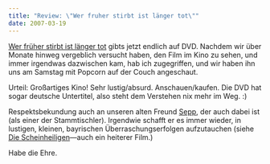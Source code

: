 ```yaml
---
title: "Review: \"Wer fruher stirbt ist länger tot\""
date: 2007-03-19
---
```


[Wer früher stirbt ist länger tot][1] gibts jetzt endlich auf DVD. Nachdem wir über Monate hinweg vergeblich versucht haben, den Film im Kino zu sehen, und immer irgendwas dazwischen kam, hab ich zugegriffen, und wir haben ihn uns am Samstag mit Popcorn auf der Couch angeschaut.

Urteil: Großartiges Kino! Sehr lustig/absurd. Anschauen/kaufen. Die DVD hat sogar deutsche Untertitel, also steht dem Verstehen nix mehr im Weg. :)

Respektsbekundung auch an unseren alten Freund [Sepp][2], der auch dabei ist
(als einer der Stammtischler). Irgendwie schafft er es immer wieder, in lustigen, kleinen, bayrischen Überraschungserfolgen aufzutauchen (siehe [Die Scheinheiligen][3]—auch ein heiterer Film.)

Habe die Ehre.

[1]: http://www.amazon.de/gp/redirect.html?ie=UTF8&location=http%3A%2F%2Fwww.amazon.de%2Fdp%2FB000KQF2FW&tag=zottmann-21&linkCode=ur2&camp=1638&creative=6742
[2]: http://seppschauer.de/
[3]: http://www.amazon.de/gp/redirect.html?ie=UTF8&location=http%3A%2F%2Fwww.amazon.de%2Fdp%2FB00008IXLF&tag=zottmann-21&linkCode=ur2&camp=1638&creative=6742

